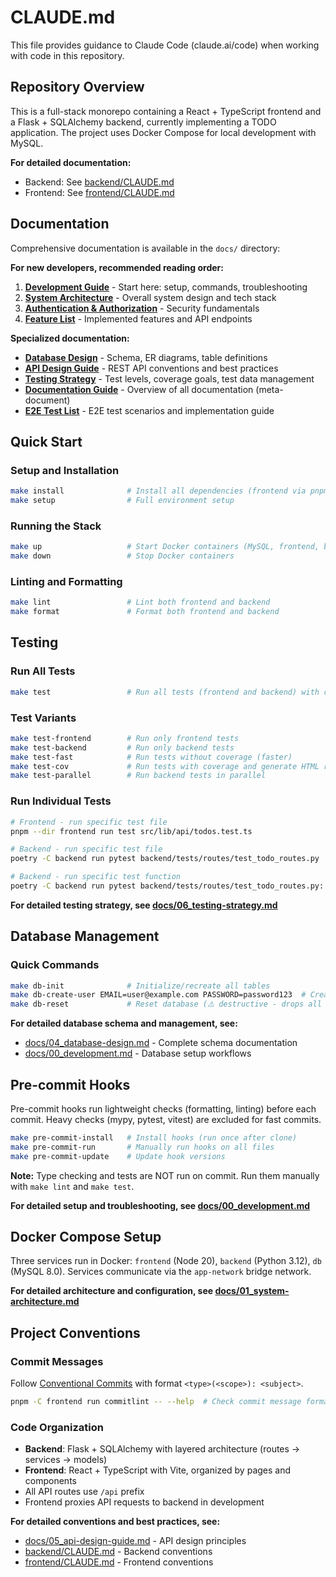 # CLAUDE.md

This file provides guidance to Claude Code (claude.ai/code) when working with code in this repository.

## Repository Overview

This is a full-stack monorepo containing a React + TypeScript frontend and a Flask + SQLAlchemy backend, currently implementing a TODO application. The project uses Docker Compose for local development with MySQL.

**For detailed documentation:**
- Backend: See [backend/CLAUDE.md](backend/CLAUDE.md)
- Frontend: See [frontend/CLAUDE.md](frontend/CLAUDE.md)

## Documentation

Comprehensive documentation is available in the `docs/` directory:

**For new developers, recommended reading order:**
1. **[Development Guide](docs/00_development.md)** - Start here: setup, commands, troubleshooting
2. **[System Architecture](docs/01_system-architecture.md)** - Overall system design and tech stack
3. **[Authentication & Authorization](docs/02_authentication-authorization.md)** - Security fundamentals
4. **[Feature List](docs/03_feature-list.md)** - Implemented features and API endpoints

**Specialized documentation:**
- **[Database Design](docs/04_database-design.md)** - Schema, ER diagrams, table definitions
- **[API Design Guide](docs/05_api-design-guide.md)** - REST API conventions and best practices
- **[Testing Strategy](docs/06_testing-strategy.md)** - Test levels, coverage goals, test data management
- **[Documentation Guide](docs/07_documentation-guide.md)** - Overview of all documentation (meta-document)
- **[E2E Test List](docs/08_e2e-test-list.md)** - E2E test scenarios and implementation guide

## Quick Start

### Setup and Installation
```bash
make install              # Install all dependencies (frontend via pnpm, backend via poetry)
make setup                # Full environment setup
```

### Running the Stack
```bash
make up                   # Start Docker containers (MySQL, frontend, backend)
make down                 # Stop Docker containers
```

### Linting and Formatting
```bash
make lint                 # Lint both frontend and backend
make format               # Format both frontend and backend
```

## Testing

### Run All Tests
```bash
make test                 # Run all tests (frontend and backend) with coverage
```

### Test Variants
```bash
make test-frontend        # Run only frontend tests
make test-backend         # Run only backend tests
make test-fast            # Run tests without coverage (faster)
make test-cov             # Run tests with coverage and generate HTML report
make test-parallel        # Run backend tests in parallel
```

### Run Individual Tests
```bash
# Frontend - run specific test file
pnpm --dir frontend run test src/lib/api/todos.test.ts

# Backend - run specific test file
poetry -C backend run pytest backend/tests/routes/test_todo_routes.py

# Backend - run specific test function
poetry -C backend run pytest backend/tests/routes/test_todo_routes.py::test_create_todo
```

**For detailed testing strategy, see [docs/06_testing-strategy.md](docs/06_testing-strategy.md)**

## Database Management

### Quick Commands
```bash
make db-init              # Initialize/recreate all tables
make db-create-user EMAIL=user@example.com PASSWORD=password123  # Create test user
make db-reset             # Reset database (⚠️ destructive - drops all data)
```

**For detailed database schema and management, see:**
- [docs/04_database-design.md](docs/04_database-design.md) - Complete schema documentation
- [docs/00_development.md](docs/00_development.md) - Database setup workflows

## Pre-commit Hooks

Pre-commit hooks run lightweight checks (formatting, linting) before each commit. Heavy checks (mypy, pytest, vitest) are excluded for fast commits.

```bash
make pre-commit-install   # Install hooks (run once after clone)
make pre-commit-run       # Manually run hooks on all files
make pre-commit-update    # Update hook versions
```

**Note:** Type checking and tests are NOT run on commit. Run them manually with `make lint` and `make test`.

**For detailed setup and troubleshooting, see [docs/00_development.md](docs/00_development.md)**

## Docker Compose Setup

Three services run in Docker: `frontend` (Node 20), `backend` (Python 3.12), `db` (MySQL 8.0). Services communicate via the `app-network` bridge network.

**For detailed architecture and configuration, see [docs/01_system-architecture.md](docs/01_system-architecture.md)**

## Project Conventions

### Commit Messages

Follow [Conventional Commits](https://www.conventionalcommits.org/) with format `<type>(<scope>): <subject>`.

```bash
pnpm -C frontend run commitlint -- --help  # Check commit message format
```

### Code Organization

- **Backend**: Flask + SQLAlchemy with layered architecture (routes → services → models)
- **Frontend**: React + TypeScript with Vite, organized by pages and components
- All API routes use `/api` prefix
- Frontend proxies API requests to backend in development

**For detailed conventions and best practices, see:**
- [docs/05_api-design-guide.md](docs/05_api-design-guide.md) - API design principles
- [backend/CLAUDE.md](backend/CLAUDE.md) - Backend conventions
- [frontend/CLAUDE.md](frontend/CLAUDE.md) - Frontend conventions
